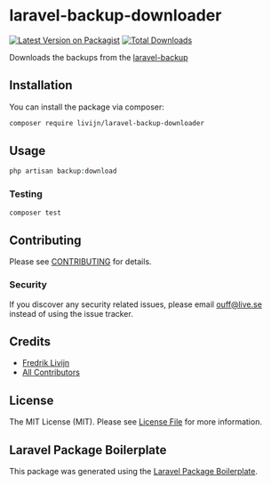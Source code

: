 # laravel-backup-downloader

[![Latest Version on Packagist](https://img.shields.io/packagist/v/livijn/laravel-backup-downloader.svg?style=flat-square)](https://packagist.org/packages/livijn/laravel-backup-downloader)
[![Total Downloads](https://img.shields.io/packagist/dt/livijn/laravel-backup-downloader.svg?style=flat-square)](https://packagist.org/packages/livijn/laravel-backup-downloader)

Downloads the backups from the [laravel-backup](https://github.com/spatie/laravel-backup)

## Installation

You can install the package via composer:

```bash
composer require livijn/laravel-backup-downloader
```

## Usage

```php
php artisan backup:download
```

### Testing

```bash
composer test
```

## Contributing

Please see [CONTRIBUTING](CONTRIBUTING.md) for details.

### Security

If you discover any security related issues, please email ouff@live.se instead of using the issue tracker.

## Credits

-   [Fredrik Livijn](https://github.com/livijn)
-   [All Contributors](../../contributors)

## License

The MIT License (MIT). Please see [License File](LICENSE.md) for more information.

## Laravel Package Boilerplate

This package was generated using the [Laravel Package Boilerplate](https://laravelpackageboilerplate.com).
